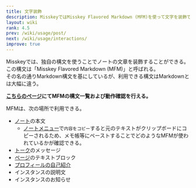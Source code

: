 ```yaml
---
title: 文字装飾
description: MisskeyではMisskey Flavored Markdown (MFM)を使って文字を装飾できる。
layout: wiki
rank: 4.5
prev: /wiki/usage/post/
next: /wiki/usage/interactions/
improve: true
---
```

Misskeyでは、独自の構文を使うことでノートの文章を装飾することができる。  
この構文は「Misskey Flavored Markdown (MFM)」と呼ばれる。  
その名の通りMarkdown構文を基にしているが、利用できる構文はMarkdownとは大幅に違う。

**[こちらのページ](https://yuzulia.xyz/@aqz/pages/mfm)にてMFMの構文一覧および動作確認を行える。**

MFMは、次の場所で利用できる。

- [ノート](../note/)の本文
  * [ノートメニュー](../notemenu/)で`内容をコピー`すると元のテキストがクリップボードにコピーされるため、メモ帳等にペーストすることでどのようなMFMが使われているかが確認できる。
- [トーク](../messaging/)のメッセージ
- [ページ](../pages/)のテキストブロック
- [プロフィールの自己紹介](../profile/)
- インスタンスの説明文
- インスタンスのお知らせ
